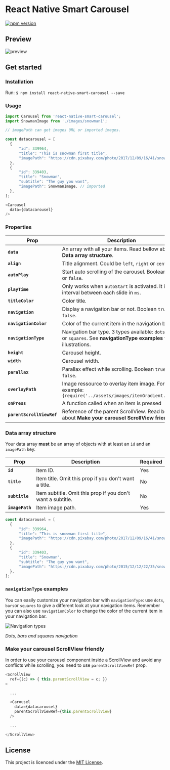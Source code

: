 # React Native Smart Carousel

[![npm version](https://img.shields.io/badge/npm%20package-v1.0.0-blue.svg)](https://www.npmjs.com/package/react-native-smart-carousel)

## Preview

![preview](https://raw.githubusercontent.com/danielMensah/react-native-smart-carousel/master/preview/preview1.gif)

## Get started

### Installation

Run: `$ npm install react-native-smart-carousel --save`

### Usage

```javascript
import Carousel from 'react-native-smart-carousel';
import SnowmanImage from './images/snowman1';

// imagePath can get images URL or imported images.

const datacarousel = [
  {
      "id": 339964,
      "title": "This is snowman first title",
      "imagePath": "https://cdn.pixabay.com/photo/2017/12/09/16/41/snow-man-3008179_1280.jpg", // URL
  },
  {
      "id": 339403,
      "title": "Snowman",
      "subtitle": "The guy you want",
      "imagePath": SnowmanImage, // imported
  },
];

<Carousel
  data={datacarousel}
/>
```

### Properties
| Prop | Description | Default | Required
|---|---|---|---|
|**`data`**|An array with all your items. Read bellow about **Data array structure**. |*None*|Yes|
|**`align`**|Title alignment. Could be `left`, `right` or `center`.|`left`|No|
|**`autoPlay`**|Start auto scrolling of the carousel. Boolean `true` or `false`.|`false`|No|
|**`playTime`**|Only works when `autoStart` is activated. It is the interval between each slide in `ms`.|`5000`|No|
|**`titleColor`**|Color title.|`#ffffff`|No|
|**`navigation`**|Display a navigation bar or not. Boolean `true` or `false`.|`true`|No|
|**`navigationColor`**|Color of the current item in the navigation bar.|`#ffffff`|No|
|**`navigationType`**|Navigation bar type. 3 types available: `dots`, `bars` or `squares`. See **navigationType examples** for illustrations.|`dots`|No|
|**`height`**|Carousel height.|`200`|No|
|**`width`**|Carousel width.|`400`|No|
|**`parallax`**|Parallax effect while scrolling. Boolean `true` or `false`.|`true`|No|
|**`overlayPath`**|Image ressource to overlay item image. For example: `{require('../assets/images/itemGradient.png')}`|*None*|No|
|**`onPress`**|A function called when an item is pressed|*None*|No|
|**`parentScrollViewRef`**|Reference of the parent ScrollView. Read bellow about **Make your carousel ScrollView friendly**|*None*|No|

### Data array structure

Your data array **must** be an array of objects with at least an `id` and an `imagePath` key.

| Prop | Description | Required
|---|---|---|
|**`id`**|Item ID.|Yes|
|**`title`**|Item title. Omit this prop if you don't want a title.|No|
|**`subtitle`**|Item subtitle. Omit this prop if you don't want a subtitle.|No|
|**`imagePath`**|Item image path.|Yes|

```javascript
const datacarousel = [
  {
      "id": 339964,
      "title": "This is snowman first title",
      "imagePath": "https://cdn.pixabay.com/photo/2017/12/09/16/41/snow-man-3008179_1280.jpg",
  },
  {
      "id": 339403,
      "title": "Snowman",
      "subtitle": "The guy you want",
      "imagePath": "https://cdn.pixabay.com/photo/2015/12/12/22/35/snowman-1090261_1280.jpg",
  },
];
```

### `navigationType` examples

You can easily customize your navigation bar with `navigationType`: use `dots`, `bars`or `squares` to give a different look at your navigation items.
Remember you can also use `navigationColor` to change the color of the current item in your navigation bar.

![Navigation types](https://github.com/davidsamacoits/react-native-swipeable-parallax-carousel/blob/master/preview/navigationTypes.jpg?raw=true)

*Dots, bars and squares navigation*

### Make your carousel ScrollView friendly

In order to use your carousel component inside a ScrollView and avoid any conflicts while scrolling, you need to use `parentScrollViewRef` prop.

```javascript
<ScrollView
  ref={(c) => { this.parentScrollView = c; }}
>

  ...

  <Carousel
    data={datacarousel}
    parentScrollViewRef={this.parentScrollView}
  />

  ...

</ScrollView>
```

## License

This project is licenced under the [MIT License](http://opensource.org/licenses/mit-license.html).
